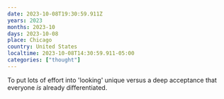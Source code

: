 ```yaml
---
date: 2023-10-08T19:30:59.911Z
years: 2023
months: 2023-10
days: 2023-10-08
place: Chicago
country: United States
localtime: 2023-10-08T14:30:59.911-05:00
categories: ["thought"]
---
```

To put lots of effort into 'looking' unique versus a deep acceptance that everyone *is* already differentiated.

